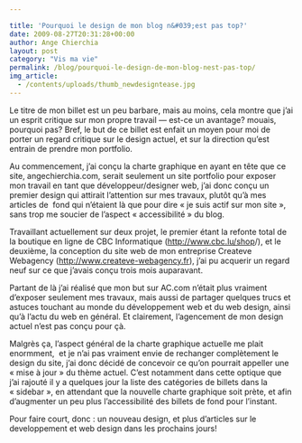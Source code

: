 ```yaml
---

title: 'Pourquoi le design de mon blog n&#039;est pas top?'
date: 2009-08-27T20:31:28+00:00
author: Ange Chierchia
layout: post
category: "Vis ma vie"
permalink: /blog/pourquoi-le-design-de-mon-blog-nest-pas-top/
img_article:
  - /contents/uploads/thumb_newdesigntease.jpg
---
```

Le titre de mon billet est un peu barbare, mais au moins, cela montre que j&rsquo;ai un esprit critique sur mon propre travail &#8212; est-ce un avantage? mouais, pourquoi pas? Bref, le but de ce billet est enfait un moyen pour moi de porter un regard critique sur le design actuel, et sur la direction qu&rsquo;est entrain de prendre mon portfolio.<!--more-->

Au commencement, j&rsquo;ai conçu la charte graphique en ayant en tête que ce site, angechierchia.com, serait seulement un site portfolio pour exposer mon travail en tant que développeur/designer web, j&rsquo;ai donc conçu un premier design qui attirait l&rsquo;attention sur mes travaux, plutôt qu&rsquo;à mes articles de  fond qui n&rsquo;étaient là que pour dire &laquo;&nbsp;je suis actif sur mon site&nbsp;&raquo;, sans trop me soucier de l&rsquo;aspect &laquo;&nbsp;accessibilité&nbsp;&raquo; du blog.

Travaillant actuellement sur deux projet, le premier étant la refonte total de la boutique en ligne de CBC Informatique (<a title="Shop online CBC Inforomatique" href="http://www.cbc.lu/shop" target="_blank">http://www.cbc.lu/shop</a>/), et le deuxième, la conception du site web de mon entreprise Createve Webagency (<a title="Createve Webagency - Création de site Internet en Lorraine" href="http://www.createve-webagency.fr" target="_blank">http://www.createve-webagency.fr</a>), j&rsquo;ai pu acquerir un regard neuf sur ce que j&rsquo;avais conçu trois mois auparavant.

Partant de là j&rsquo;ai réalisé que mon but sur AC.com n&rsquo;était plus vraiment d&rsquo;exposer seulement mes travaux, mais aussi de partager quelques trucs et astuces touchant au monde du développement web et du web design, ainsi qu&rsquo;à l&rsquo;actu du web en général. Et clairement, l&rsquo;agencement de mon design actuel n&rsquo;est pas conçu pour çà.

Malgrès ça, l&rsquo;aspect général de la charte graphique actuelle me plait enormment,  et je n&rsquo;ai pas vraiment envie de rechanger complètement le design du site, j&rsquo;ai donc décidé de concevoir ce qu&rsquo;on pourrait appeller une &laquo;&nbsp;mise à jour&nbsp;&raquo; du thème actuel. C&rsquo;est notamment dans cette optique que j&rsquo;ai rajouté il y a quelques jour la liste des catégories de billets dans la &laquo;&nbsp;sidebar&nbsp;&raquo;, en attendant que la nouvelle charte graphique soit prète, et afin d&rsquo;augmenter un peu plus l&rsquo;accessibilité des billets de fond pour l&rsquo;instant.

Pour faire court, donc : un nouveau design, et plus d&rsquo;articles sur le developpement et web design dans les prochains jours!